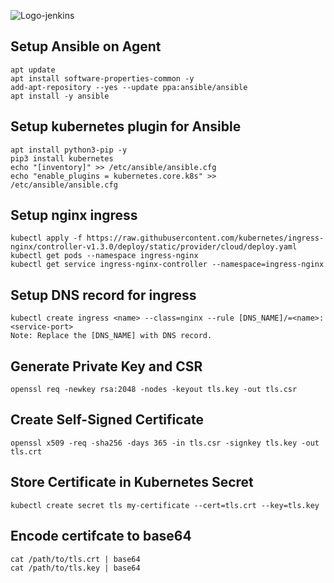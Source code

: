 ![Logo-jenkins](https://www.jenkins.io/images/logos/clown/clown.png)


## Setup Ansible on Agent
```
apt update
apt install software-properties-common -y
add-apt-repository --yes --update ppa:ansible/ansible
apt install -y ansible
```
## Setup kubernetes plugin for Ansible
```
apt install python3-pip -y
pip3 install kubernetes
echo "[inventory]" >> /etc/ansible/ansible.cfg
echo "enable_plugins = kubernetes.core.k8s" >> /etc/ansible/ansible.cfg
```
## Setup nginx ingress
```
kubectl apply -f https://raw.githubusercontent.com/kubernetes/ingress-nginx/controller-v1.3.0/deploy/static/provider/cloud/deploy.yaml
kubectl get pods --namespace ingress-nginx
kubectl get service ingress-nginx-controller --namespace=ingress-nginx
```
## Setup DNS record for ingress
```
kubectl create ingress <name> --class=nginx --rule [DNS_NAME]/=<name>:<service-port>
Note: Replace the [DNS_NAME] with DNS record.
```
## Generate Private Key and CSR
```
openssl req -newkey rsa:2048 -nodes -keyout tls.key -out tls.csr
```
## Create Self-Signed Certificate
```
openssl x509 -req -sha256 -days 365 -in tls.csr -signkey tls.key -out tls.crt
```
## Store Certificate in Kubernetes Secret
```
kubectl create secret tls my-certificate --cert=tls.crt --key=tls.key
```
## Encode certifcate to base64
```
cat /path/to/tls.crt | base64
cat /path/to/tls.key | base64
```
